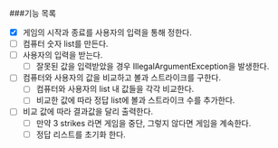 ###기능 목록
- [x] 게임의 시작과 종료를 사용자의 입력을 통해 정한다.
- [ ] 컴퓨터 숫자 list를 만든다.
- [ ] 사용자의 입력을 받는다.
    - [ ] 잘못된 값을 입력받았을 경우 IllegalArgumentException을 발생한다.
- [ ] 컴퓨터와 사용자의 값을 비교하고 볼과 스트라이크를 구한다. 
    - [ ] 컴퓨터와 사용자의 list 내 값들을 각각 비교한다.
    - [ ] 비교한 값에 따라 정답 list에 볼과 스트라이크 수를 추가한다.
- [ ] 비교 값에 따라 결과값을 달리 출력한다.
    - [ ] 만약 3 strikes 라면 게임을 중단, 그렇지 않다면 게임을 계속한다.
    - [ ] 정답 리스트를 초기화 한다.
